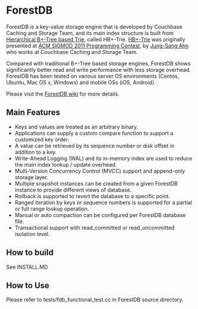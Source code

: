 # ForestDB

ForestDB is a key-value storage engine that is developed by Couchbase Caching and Storage Team, and its main index structure is built from [Hierarchical B+-Tree based Trie](http://db.csail.mit.edu/sigmod11contest/sigmod_2011_contest_poster_jungsang_ahn.pdf), called HB+-Trie. [HB+-Trie](http://db.csail.mit.edu/sigmod11contest/sigmod_2011_contest_poster_jungsang_ahn.pdf) was originally presented at [ACM SIGMOD 2011 Programming Contest](http://db.csail.mit.edu/sigmod11contest/), by [Jung-Sang Ahn](http://cagsky.kaist.ac.kr/jsahn/) who works at Couchbase Caching and Storage Team.

Compared with traditional B+-Tree based storage engines, ForestDB shows significantly better read and write performance with less storage overhead. ForestDB has been tested on various server OS environments (Centos, Ubuntu, Mac OS x, Windows) and mobile OSs (iOS, Android).

Please visit the [ForestDB wiki](https://github.com/couchbaselabs/forestdb/wiki) for more details.

## Main Features

- Keys and values are treated as an arbitrary binary.
- Applications can supply a custom compare function to support a customized key order.
- A value can be retrieved by its sequence number or disk offset in addition to a key.
- Write-Ahead Logging (WAL) and its in-memory index are used to reduce the main index lookup / update overhead.
- Multi-Version Concurrency Control (MVCC) support and append-only storage layer.
- Multiple snapshot instances can be created from a given ForestDB instance to provide different views of database.
- Rollback is supported to revert the database to a specific point.
- Ranged iteration by keys or sequence numbers is supported for a partial or full range lookup operation.
- Manual or auto compaction can be configured per ForestDB database file.
- Transactional support with read\_committed or read\_uncommitted isolation level.

## How to build

See INSTALL.MD

## How to Use

Please refer to tests/fdb\_functional\_test.cc in ForestDB source directory.
